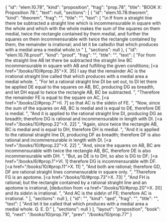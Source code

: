 {
  "id": "elem.10.78",
  "kind": "proposition",
  "frag": "prop.78",
  "title": "BOOK X: Proposition 78.",
  "text": null,
  "sections": [
    {
      "id": "elem.10.78.theorem",
      "kind": "theorem",
      "frag": "",
      "title": "",
      "text": [
        "\n       If from a straight line there be subtracted a straight line which is incommensurable in square with the whole and which with the whole makes the sum of the squares on them medial, twice the rectangle contained by them medial, and further the squares on them incommensurable with twice the rectangle contained by them, the remainder is irrational; and let it be called\n       that which produces with a medial area a medial whole.\n      "
      ],
      "sections": null
    },
    {
      "id": "elem.10.78.proof",
      "kind": "proof",
      "frag": "",
      "title": "",
      "text": [
        "For from the straight line AB let there be subtracted the straight line BC incommensurable in square with AB and fulfilling the given conditions; [<a href=\"/books/10/#prop.35\">X. 35</a>]  I say that the remainder AC is the irrational straight line called that which produces with a medial area a medial whole. ",
        "For let a rational straight line DI be set out, to DI let there be applied DE equal to the squares on AB, BC, producing DG as breadth, and let DH equal to twice the rectangle AB, BC be subtracted. ",
        "Therefore the remainder FE is equal to the square on AC, [<a href=\"/books/2/#prop.7\">II. 7</a>] so that AC is the <quote>side</quote>\n of FE. ",
        "Now, since the sum of the squares on AB, BC is medial and is equal to DE, therefore DE is medial. ",
        "And it is applied to the rational straight line DI, producing DG as breadth; therefore DG is rational and incommensurable in length with DI. [<a href=\"/books/10/#prop.22\">X. 22</a>] ",
        "Again, since twice the rectangle AB, BC is medial and is equal to DH, therefore DH is medial. ",
        "And it is applied to the rational straight line DI, producing DF as breadth; therefore DF is also rational and incommensurable in length with DI. [<a href=\"/books/10/#prop.22\">X. 22</a>] ",
        "And, since the squares on AB, BC are incommensurable with twice the rectangle AB, BC, therefore DE is also incommensurable with DH. ",
        "But, as DE is to DH, so also is DG to DF; [<a href=\"/books/6/#prop.1\">VI. 1</a>] therefore DG is incommensurable with DF. [<a href=\"/books/10/#prop.11\">X. 11</a>] ",
        "And both are rational; therefore GD, DF are rational straight lines commensurable in square only. ",
        "Therefore FG is an apotome. [<a href=\"/books/10/#prop.73\">X. 73</a>] ",
        "And FH is rational; but the rectangle contained by a rational straight line and an apotome is irrational, [deduction from <a href=\"/books/10/#prop.20\">X. 20</a>] and its <quote>side</quote>\n is irrational. ",
        "And AC is the <quote>side</quote>\n of FE; therefore AC is irrational. "
      ],
      "sections": null
    },
    {
      "id": "",
      "kind": "qed",
      "frag": "",
      "title": "",
      "text": [
        "And let it be called that which produces with a medial area a medial whole. Q. E. D."
      ],
      "sections": null
    }
  ],
  "layout": "proposition",
  "book": 10,
  "next": "/books/10/prop.79",
  "prev": "/books/10/prop.77"
}
